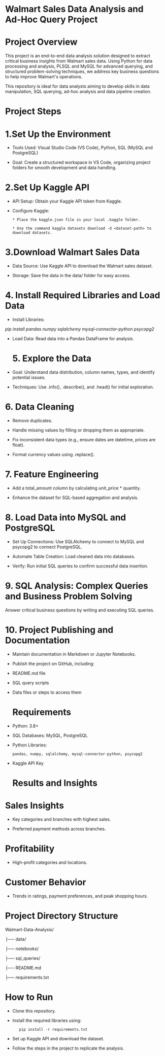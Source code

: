 # Walmart Sales Data Analysis and Ad-Hoc Query Project
# Project Overview

This project is an end-to-end data analysis solution designed to extract critical business insights from Walmart sales data. Using Python for data processing and analysis, PLSQL and MySQL for advanced querying, and structured problem-solving techniques, we address key business questions to help improve Walmart's operations.

This repository is ideal for data analysts aiming to develop skills in data manipulation, SQL querying, ad-hoc analysis and data pipeline creation.

# Project Steps

# 1.Set Up the Environment

* Tools Used: Visual Studio Code (VS Code), Python, SQL (MySQL and PostgreSQL)

* Goal: Create a structured workspace in VS Code, organizing project folders for smooth development and data handling.

# 2.Set Up Kaggle API

* API Setup: Obtain your Kaggle API token from Kaggle.

* Configure Kaggle:

      * Place the kaggle.json file in your local .kaggle folder.

      * Use the command kaggle datasets download -d <dataset-path> to download datasets.

# 3.Download Walmart Sales Data

* Data Source: Use Kaggle API to download the Walmart sales dataset.

* Storage: Save the data in the data/ folder for easy access.

# 4. Install Required Libraries and Load Data

* Install Libraries:

*pip install pandas numpy sqlalchemy mysql-connector-python psycopg2*

* Load Data: Read data into a Pandas DataFrame for analysis.

  # 5. Explore the Data

* Goal: Understand data distribution, column names, types, and identify potential issues.

* Techniques: Use .info(), .describe(), and .head() for initial exploration.

# 6. Data Cleaning

* Remove duplicates.

* Handle missing values by filling or dropping them as appropriate.

* Fix inconsistent data types (e.g., ensure dates are datetime, prices are float).

* Format currency values using .replace().

# 7. Feature Engineering

* Add a total_amount column by calculating unit_price * quantity.

* Enhance the dataset for SQL-based aggregation and analysis.

# 8. Load Data into MySQL and PostgreSQL

* Set Up Connections: Use SQLAlchemy to connect to MySQL and psycopg2 to connect PostgreSQL.

* Automate Table Creation: Load cleaned data into databases.

* Verify: Run initial SQL queries to confirm successful data insertion.

# 9. SQL Analysis: Complex Queries and Business Problem Solving

Answer critical business questions by writing and executing SQL queries.

# 10. Project Publishing and Documentation

* Maintain documentation in Markdown or Jupyter Notebooks.

* Publish the project on GitHub, including:

* README.md file

* SQL query scripts

* Data files or steps to access them

  # Requirements

* Python: 3.8+

* SQL Databases: MySQL, PostgreSQL

* Python Libraries:

      pandas, numpy, sqlalchemy, mysql-connector-python, psycopg2

* Kaggle API Key

  # Results and Insights

# Sales Insights

* Key categories and branches with highest sales.

* Preferred payment methods across branches.

# Profitability

* High-profit categories and locations.

# Customer Behavior

* Trends in ratings, payment preferences, and peak shopping hours.

# Project Directory Structure

Walmart-Data-Analysis/

├── data/

├── notebooks/

├── sql_queries/

├── README.md

├── requirements.txt


# How to Run

* Clone this repository.

* Install the required libraries using:

         pip install -r requirements.txt

* Set up Kaggle API and download the dataset.

* Follow the steps in the project to replicate the analysis.  



